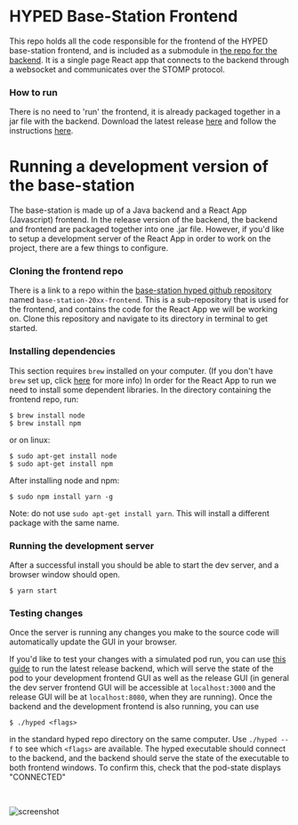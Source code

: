 # HYPED Base-Station Frontend
This repo holds all the code responsible for the frontend of the HYPED base-station frontend, and is included as a submodule in [the repo for the backend](https://github.com/Hyp-ed/base-station-2019). It is a single page React app that connects to the backend through a websocket and communicates over the STOMP protocol.

### How to run
There is no need to 'run' the frontend, it is already packaged together in a jar file with the backend. Download the latest release [here](https://github.com/Hyp-ed/base-station-2019/releases) and follow the instructions [here](https://github.com/Hyp-ed/base-station-2019/blob/master/README.md).

# Running a development version of the base-station

The base-station is made up of a Java backend and a React App (Javascript) frontend. In the release version of the backend, the backend and frontend are packaged together into one .jar file. However, if you'd like to setup a development server of the React App in order to work on the project, there are a few things to configure.

### Cloning the frontend repo

There is a link to a repo within the [base-station hyped github repository](https://github.com/Hyp-ed/base-station-2019) named ```base-station-20xx-frontend```. This is a sub-repository that is used for the frontend, and contains the code for the React App we will be working on. Clone this repository and navigate to its directory in terminal to get started.

### Installing dependencies

This section requires ```brew``` installed on your computer. (If you don't have `brew` set up, click [here](https://brew.sh/) for more info) In order for the React App to run we need to install some dependent libraries. In the directory containing the frontend repo, run:

```
$ brew install node
$ brew install npm
```
or on linux:
```
$ sudo apt-get install node
$ sudo apt-get install npm
```
After installing node and npm:
```
$ sudo npm install yarn -g
```

Note: do not use `sudo apt-get install yarn`. This will install a different package with the same name.

### Running the development server
After a successful install you should be able to start the dev server, and a browser window should open.

```
$ yarn start
```

### Testing changes

Once the server is running any changes you make to the source code will automatically update the GUI in your browser.

If you'd like to test your changes with a simulated pod run, you can use [this guide](https://github.com/Hyp-ed/base-station-2019/blob/master/README.md) to run the latest release backend, which will serve the state of the pod to your development frontend GUI as well as the release GUI (in general the dev server frontend GUI will be accessible at `localhost:3000` and the release GUI will be at `localhost:8080`, when they are running). Once the backend and the development frontend is also running, you can use
```
$ ./hyped <flags>
```
in the standard hyped repo directory on the same computer. Use ```./hyped --f``` to see which `<flags>` are available. The hyped executable should connect to the backend, and the backend should serve the state of the executable to both frontend windows. To confirm this, check that the pod-state displays "CONNECTED"



<br>

![screenshot](https://i.imgur.com/BrU8SX7.jpg)
